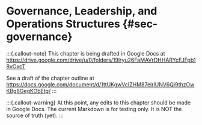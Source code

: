 # Governance, Leadership, and Operations Structures {#sec-governance}

:::{.callout-note}
This chapter is being drafted in Google Docs at
<https://drive.google.com/drive/u/0/folders/19lryu26FaMAVrDHHARYcFJFpb18vOxcT>

See a draft of the chapter outline at
<https://docs.google.com/document/d/1ttUKgwVcIZHM87elrlUNV6Qi9thzOwKBg8GegKObEtg/>
:::

:::{.callout-warning}
At this point, any edits to this chapter should be made in Google Docs.  The current Markdown is for testing only.  It is NOT the source of truth (yet).
:::
